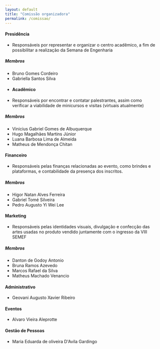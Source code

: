 ```yaml
---
layout: default
title: "Comissão organizadora"
permalink: /comissao/
---
```


#### **Presidência**
  
  * Responsáveis por representar e organizar o centro acadêmico, a fim de possibilitar a realização da Semana de Engenharia

##### **Membros**

  * Bruno Gomes Cordeiro
  * Gabriella Santos Silva

  + #### **Acadêmico**

  * Responsáveis por encontrar e contatar palestrantes, assim como verificar a viabilidade de minicursos e visitas (virtuais atualmente)

##### **Membros**
  * Vinicius Gabriel Gomes de Albuquerque
  * Hugo Magalhães Martins Júnior
  * Luana Barbosa Lima de Almeida
  * Matheus de Mendonça Chitan

#### **Financeiro**
  
  * Responsáveis pelas finanças relacionadas ao evento, como brindes e plataformas, e contabilidade da presença dos inscritos.

##### **Membros**
  * Higor Natan Alves Ferreira
  * Gabriel Tomé Silveira
  * Pedro Augusto Yi Wei Lee

#### **Marketing**

  * Responsáveis pelas identidades visuais, divulgação e confecção das artes usadas no produto vendido juntamente com o ingresso da VIII SEMEF

##### **Membros**
  * Danton de Godoy Antonio
  * Bruna Ramos Azevedo
  * Marcos Rafael da Silva
  * Matheus Machado Venancio

#### **Administrativo**

  * Geovani Augusto Xavier Ribeiro

#### **Eventos**

  * Alvaro Vieira Aleprotte

#### **Gestão de Pessoas**

  * Maria Eduarda de oliveira D'Avila Gardingo
